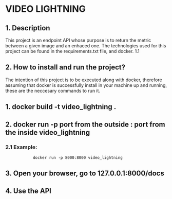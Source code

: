 # VIDEO LIGHTNING

## 1.  Description

This project is an endpoint API whose purpose is to return the metric between a given image and an enhaced one.
The technologies used for this project can be found in the requirements.txt file, and docker.
1.1

## 2.  How to install and run the project?
The intention of this project is to be executed along with docker, therefore assuming that docker is successfully 
install in your machine up and running, these are the neccesary commands to run it.

## 1.  docker build -t video_lightning .

## 2.  docker run -p port from the outside : port from the inside video_lightning 

### 2.1 Example: 
                docker run -p 8000:8000 video_lightning 

## 3.  Open your browser, go to 127.0.0.1:8000/docs

##  4. Use the API





